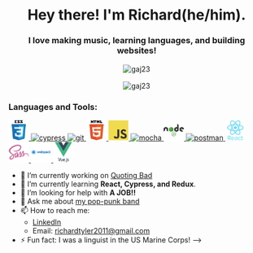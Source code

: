 <h1 align="center">Hey there! I'm Richard(he/him).</h1>
<h3 align="center">I love making music, learning languages, and building websites!</h3>

<p align="center"><img align="center" src="https://github-readme-stats.vercel.app/api?username=richardltyler&show_icons=true&locale=en" alt="gaj23" /></p>
<p align="center"><img align="center" src="https://github-readme-stats.vercel.app/api/top-langs?username=richardltyler&show_icons=true&locale=en&layout=compact" alt="gaj23" /></p>

<h3 align="left">Languages and Tools:</h3>
<p align="left"> <a href="https://www.w3schools.com/css/" target="_blank"> <img src="https://raw.githubusercontent.com/devicons/devicon/master/icons/css3/css3-original-wordmark.svg" alt="css3" width="40" height="40"/> </a> <a href="https://www.cypress.io" target="_blank"> <img src="https://raw.githubusercontent.com/simple-icons/simple-icons/6e46ec1fc23b60c8fd0d2f2ff46db82e16dbd75f/icons/cypress.svg" alt="cypress" width="40" height="40"/> </a><a href="https://git-scm.com/" target="_blank"> <img src="https://www.vectorlogo.zone/logos/git-scm/git-scm-icon.svg" alt="git" width="40" height="40"/> </a> <a href="https://www.w3.org/html/" target="_blank"> <img src="https://raw.githubusercontent.com/devicons/devicon/master/icons/html5/html5-original-wordmark.svg" alt="html5" width="40" height="40"/> </a> <a href="https://developer.mozilla.org/en-US/docs/Web/JavaScript" target="_blank"> <img src="https://raw.githubusercontent.com/devicons/devicon/master/icons/javascript/javascript-original.svg" alt="javascript" width="40" height="40"/> </a> <a href="https://mochajs.org" target="_blank"> <img src="https://www.vectorlogo.zone/logos/mochajs/mochajs-icon.svg" alt="mocha" width="40" height="40"/> </a> <a href="https://nodejs.org" target="_blank"> <img src="https://raw.githubusercontent.com/devicons/devicon/master/icons/nodejs/nodejs-original-wordmark.svg" alt="nodejs" width="40" height="40"/> </a> <a href="https://postman.com" target="_blank"> <img src="https://www.vectorlogo.zone/logos/getpostman/getpostman-icon.svg" alt="postman" width="40" height="40"/> </a> <a href="https://reactjs.org/" target="_blank"> <img src="https://raw.githubusercontent.com/devicons/devicon/master/icons/react/react-original-wordmark.svg" alt="react" width="40" height="40"/> </a> <a href="https://sass-lang.com" target="_blank"> <img src="https://raw.githubusercontent.com/devicons/devicon/master/icons/sass/sass-original.svg" alt="sass" width="40" height="40"/> </a> <a href="https://webpack.js.org" target="_blank"> <img src="https://raw.githubusercontent.com/devicons/devicon/d00d0969292a6569d45b06d3f350f463a0107b0d/icons/webpack/webpack-original-wordmark.svg" alt="webpack" width="40" height="40"/> </a> <a href="https://vuejs.org/" target="_blank"> <img src="https://raw.githubusercontent.com/devicons/devicon/d00d0969292a6569d45b06d3f350f463a0107b0d/icons/vuejs/vuejs-original-wordmark.svg" alt="vue" width="40" height="40"/> </a></p>

- 🔭 I’m currently working on [Quoting Bad](https://github.com/richardltyler/quoting-bad)
- 🌱 I’m currently learning **React, Cypress, and Redux**.
- 🤔 I’m looking for help with **A JOB!!**
- 💬 Ask me about [my pop-punk band](https://open.spotify.com/artist/61VYjVqZDICosHAw5iSqrq?si=nySeWuewQkSzCBoExMsQaw)
- 📫 How to reach me: 
   - [LinkedIn](https://www.linkedin.com/in/richardltyler/)
   - Email: richardtyler2011@gmail.com
- ⚡ Fun fact: I was a linguist in the US Marine Corps! 
-->

